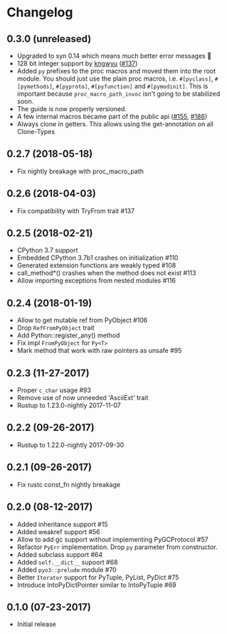 # Changelog

## 0.3.0 (unreleased)

* Upgraded to syn 0.14 which means much better error messages :tada:
* 128 bit integer support by [kngwyu](https://github.com/kngwyu) ([#137](https://github.com/PyO3/pyo3/pull/173))
* Added `py` prefixes to the proc macros and moved them into the root module. You should just use the plain proc macros, i.e. `#[pyclass]`, `#[pymethods]`, `#[pyproto]`, `#[pyfunction]` and `#[pymodinit]`. This is important because `proc_macro_path_invoc` isn't going to be stabilized soon. 
* The guide is now properly versioned.
* A few internal macros became part of the public api ([#155](https://github.com/PyO3/pyo3/pull/155), [#186](https://github.com/PyO3/pyo3/pull/186))
* Always clone in getters. This allows using the get-annotation on all Clone-Types

## 0.2.7 (2018-05-18)

* Fix nightly breakage with proc_macro_path

## 0.2.6 (2018-04-03)

* Fix compatibility with TryFrom trait #137

## 0.2.5 (2018-02-21)

* CPython 3.7 support
* Embedded CPython 3.7b1 crashes on initialization #110
* Generated extension functions are weakly typed #108
* call_method*() crashes when the method does not exist #113
* Allow importing exceptions from nested modules #116

## 0.2.4 (2018-01-19)

* Allow to get mutable ref from PyObject #106
* Drop `RefFromPyObject` trait
* Add Python::register_any() method
* Fix impl `FromPyObject` for `Py<T>`
* Mark method that work with raw pointers as unsafe #95


## 0.2.3 (11-27-2017)

* Proper `c_char` usage #93
* Remove use of now unneeded 'AsciiExt' trait
* Rustup to 1.23.0-nightly 2017-11-07

## 0.2.2 (09-26-2017)

* Rustup to 1.22.0-nightly 2017-09-30

## 0.2.1 (09-26-2017)

* Fix rustc const_fn nightly breakage

## 0.2.0 (08-12-2017)

* Added inheritance support #15
* Added weakref support #56
* Allow to add gc support without implementing PyGCProtocol #57
* Refactor `PyErr` implementation. Drop `py` parameter from constructor.
* Added subclass support #64
* Added `self.__dict__` supoort #68
* Added `pyo3::prelude` module #70
* Better `Iterator` support for PyTuple, PyList, PyDict #75
* Introduce IntoPyDictPointer similar to IntoPyTuple #69

## 0.1.0 (07-23-2017)

* Initial release
